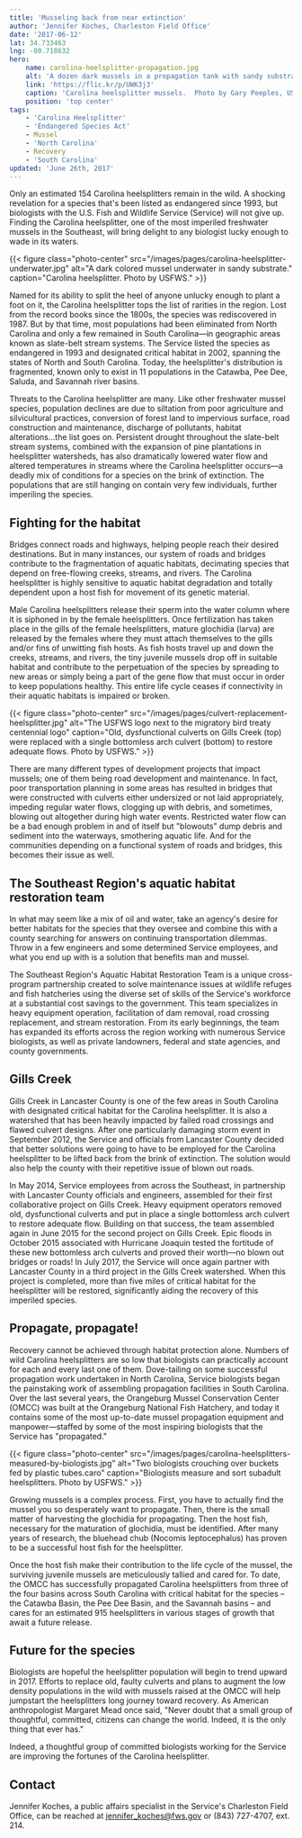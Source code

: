 ```yaml
---
title: 'Musseling back from near extinction'
author: 'Jennifer Koches, Charleston Field Office'
date: '2017-06-12'
lat: 34.733463
lng: -80.718632
hero:
    name: carolina-heelsplitter-propagation.jpg
    alt: 'A dozen dark mussels in a propagation tank with sandy substrate.'
    link: 'https://flic.kr/p/UWK3j3'
    caption: 'Carolina heelsplitter mussels.  Photo by Gary Peeples, USFWS.'
    position: 'top center'
tags:
    - 'Carolina Heelsplitter'
    - 'Endangered Species Act'
    - Mussel
    - 'North Carolina'
    - Recovery
    - 'South Carolina'
updated: 'June 26th, 2017'
---
```


Only an estimated 154 Carolina heelsplitters remain in the wild. A shocking revelation for a species that's been listed as endangered since 1993, but biologists with the U.S. Fish and Wildlife Service (Service) will not give up. Finding the Carolina heelsplitter, one of the most imperiled freshwater mussels in the Southeast, will bring delight to any biologist lucky enough to wade in its waters.

{{< figure class="photo-center" src="/images/pages/carolina-heelsplitter-underwater.jpg" alt="A dark colored mussel underwater in sandy substrate." caption="Carolina heelsplitter. Photo by USFWS." >}}

Named for its ability to split the heel of anyone unlucky enough to plant a foot on it, the Carolina heelsplitter tops the list of rarities in the region. Lost from the record books since the 1800s, the species was rediscovered in 1987. But by that time, most populations had been eliminated from North Carolina and only a few remained in South Carolina—in geographic areas known as slate-belt stream systems. The Service listed the species as endangered in 1993 and designated critical habitat in 2002, spanning the states of North and South Carolina. Today, the heelsplitter's distribution is fragmented, known only to exist in 11 populations in the Catawba, Pee Dee, Saluda, and Savannah river basins.

Threats to the Carolina heelsplitter are many. Like other freshwater mussel species, population declines are due to siltation from poor agriculture and silvicultural practices, conversion of forest land to impervious surface, road construction and maintenance, discharge of pollutants, habitat alterations...the list goes on. Persistent drought throughout the slate-belt stream systems, combined with the expansion of pine plantations in heelsplitter watersheds, has also dramatically lowered water flow and altered temperatures in streams where the Carolina heelsplitter occurs—a deadly mix of conditions for a species on the brink of extinction. The populations that are still hanging on contain very few individuals, further imperiling the species.

## Fighting for the habitat

Bridges connect roads and highways, helping people reach their desired destinations. But in many instances, our system of roads and bridges contribute to the fragmentation of aquatic habitats, decimating species that depend on free-flowing creeks, streams, and rivers. The Carolina heelsplitter is highly sensitive to aquatic habitat degradation and totally dependent upon a host fish for movement of its genetic material.

Male Carolina heelsplitters release their sperm into the water column where it is siphoned in by the female heelsplitters. Once fertilization has taken place in the gills of the female heelsplitters, mature glochidia (larva) are released by the females where they must attach themselves to the gills and/or fins of unwitting fish hosts. As fish hosts travel up and down the creeks, streams, and rivers, the tiny juvenile mussels drop off in suitable habitat and contribute to the perpetuation of the species by spreading to new areas or simply being a part of the gene flow that must occur in order to keep populations healthy. This entire life cycle ceases if connectivity in their aquatic habitats is impaired or broken.

{{< figure class="photo-center" src="/images/pages/culvert-replacement-heelsplitter.jpg" alt="The USFWS logo next to the migratory bird treaty centennial logo" caption="Old, dysfunctional culverts on Gills Creek (top) were replaced with a single bottomless arch culvert (bottom) to restore adequate flows. Photo by USFWS." >}}

There are many different types of development projects that impact mussels; one of them being road development and maintenance. In fact, poor transportation planning in some areas has resulted in bridges that were constructed with culverts either undersized or not laid appropriately, impeding regular water flows, clogging up with debris, and sometimes, blowing out altogether during high water events. Restricted water flow can be a bad enough problem in and of itself but "blowouts" dump debris and sediment into the waterways, smothering aquatic life. And for the communities depending on a functional system of roads and bridges, this becomes their issue as well.

## The Southeast Region's aquatic habitat restoration team

In what may seem like a mix of oil and water, take an agency's desire for better habitats for the species that they oversee and combine this with a county searching for answers on continuing transportation dilemmas. Throw in a few engineers and some determined Service employees, and what you end up with is a solution that benefits man and mussel.

The Southeast Region's Aquatic Habitat Restoration Team is a unique cross-program partnership created to solve maintenance issues at wildlife refuges and fish hatcheries using the diverse set of skills of the Service's workforce at a substantial cost savings to the government. This team specializes in heavy equipment operation, facilitation of dam removal, road crossing replacement, and stream restoration. From its early beginnings, the team has expanded its efforts across the region working with numerous Service biologists, as well as private landowners, federal and state agencies, and county governments.

## Gills Creek

Gills Creek in Lancaster County is one of the few areas in South Carolina with designated critical habitat for the Carolina heelsplitter. It is also a watershed that has been heavily impacted by failed road crossings and flawed culvert designs. After one particularly damaging storm event in September 2012, the Service and officials from Lancaster County decided that better solutions were going to have to be employed for the Carolina heelsplitter to be lifted back from the brink of extinction. The solution would also help the county with their repetitive issue of blown out roads.

In May 2014, Service employees from across the Southeast, in partnership with Lancaster County officials and engineers, assembled for their first collaborative project on Gills Creek. Heavy equipment operators removed old, dysfunctional culverts and put in place a single bottomless arch culvert to restore adequate flow. Building on that success, the team assembled again in June 2015 for the second project on Gills Creek. Epic floods in October 2015 associated with Hurricane Joaquin tested the fortitude of these new bottomless arch culverts and proved their worth—no blown out bridges or roads! In July 2017, the Service will once again partner with Lancaster County in a third project in the Gills Creek watershed. When this project is completed, more than five miles of critical habitat for the heelsplitter will be restored, significantly aiding the recovery of this imperiled species.

## Propagate, propagate!

Recovery cannot be achieved through habitat protection alone. Numbers of wild Carolina heelsplitters are so low that biologists can practically account for each and every last one of them. Dove-tailing on some successful propagation work undertaken in North Carolina, Service biologists began the painstaking work of assembling propagation facilities in South Carolina. Over the last several years, the Orangeburg Mussel Conservation Center (OMCC) was built at the Orangeburg National Fish Hatchery, and today it contains some of the most up-to-date mussel propagation equipment and manpower—staffed by some of the most inspiring biologists that the Service has "propagated."

{{< figure class="photo-center" src="/images/pages/carolina-heelsplitters-measured-by-biologists.jpg" alt="Two biologists crouching over buckets fed by plastic tubes.caro" caption="Biologists measure and sort subadult heelsplitters. Photo by USFWS." >}}

Growing mussels is a complex process. First, you have to actually find the mussel you so desperately want to propagate. Then, there is the small matter of harvesting the glochidia for propagating. Then the host fish, necessary for the maturation of glochidia, must be identified. After many years of research, the bluehead chub (Nocomis leptocephalus) has proven to be a successful host fish for the heelsplitter.

Once the host fish make their contribution to the life cycle of the mussel, the surviving juvenile mussels are meticulously tallied and cared for. To date, the OMCC has successfully propagated Carolina heelsplitters from three of the four basins across South Carolina with critical habitat for the species – the Catawba Basin, the Pee Dee Basin, and the Savannah basins – and cares for an estimated 915 heelsplitters in various stages of growth that await a future release.

## Future for the species

Biologists are hopeful the heelsplitter population will begin to trend upward in 2017. Efforts to replace old, faulty culverts and plans to augment the low density populations in the wild with mussels raised at the OMCC will help jumpstart the heelsplitters long journey toward recovery.
As American anthropologist Margaret Mead once said, "Never doubt that a small group of thoughtful, committed, citizens can change the world. Indeed, it is the only thing that ever has."

Indeed, a thoughtful group of committed biologists working for the Service are improving the fortunes of the Carolina heelsplitter.

## Contact

Jennifer Koches, a public affairs specialist in the Service's Charleston Field Office, can be reached at [jennifer_koches@fws.gov](mailto:jennifer_koches@fws.gov?subject=Musseling+back+from+extinction) or (843) 727-4707, ext. 214.
